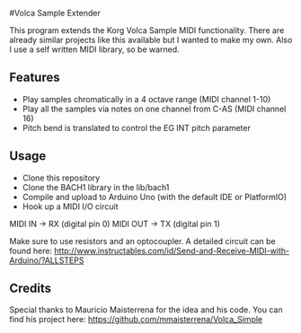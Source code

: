 #Volca Sample Extender  

This program extends the Korg Volca Sample MIDI functionality. There are already similar projects like this available but I wanted to make my own. Also I use a self written MIDI library, so be warned. 

## Features
* Play samples chromatically in a 4 octave range (MIDI channel 1-10)
* Play all the samples via notes on one channel from C-AS (MIDI channel 16)
* Pitch bend is translated to control the EG INT pitch parameter

## Usage
* Clone this repository
* Clone the BACH1 library in the lib/bach1
* Compile and upload to Arduino Uno (with the default IDE or PlatformIO)
* Hook up a MIDI I/O circuit

MIDI IN  -> RX (digital pin 0)
MIDI OUT -> TX (digital pin 1)

Make sure to use resistors and an optocoupler. A detailed circuit can be found here: http://www.instructables.com/id/Send-and-Receive-MIDI-with-Arduino/?ALLSTEPS

## Credits
Special thanks to Mauricio Maisterrena for the idea and his code. You can find his project here: https://github.com/mmaisterrena/Volca_Simple
